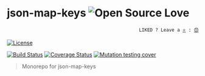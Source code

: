 # json-map-keys ![Open Source Love](https://badges.frapsoft.com/os/v3/open-source.svg)

<p align="right">
  <code>LIKED ? Leave a <a href="https://github.com/tiagoporto/json-map-keys/stargazers">⭐</a> : <a href="https://github.com/tiagoporto/json-map-keys/issues">😞</a></code>
</p>

[![License](https://img.shields.io/github/license/tiagoporto/json-map-keys.svg?style=flat-square)](LICENSE)

[![Build Status](https://img.shields.io/travis/com/tiagoporto/json-map-keys/main.svg?label=tests&logo=travis&style=flat-square)](https://travis-ci.com/tiagoporto/json-map-keys)
[![Coverage Status](https://img.shields.io/coveralls/tiagoporto/json-map-keys.svg?logo=coveralls&style=flat-square)](https://coveralls.io/github/tiagoporto/json-map-keys)
[![Mutation testing cover](https://img.shields.io/endpoint?style=flat-square&url=https%3A%2F%2Fbadge-api.stryker-mutator.io%2Fgithub.com%2Ftiagoporto%2Fjson-map-keys%2Fmain)](https://dashboard.stryker-mutator.io/reports/github.com/tiagoporto/json-map-keys/main)

> Monorepo for json-map-keys
